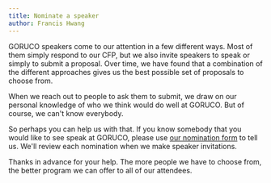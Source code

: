 ```yaml
---
title: Nominate a speaker
author: Francis Hwang
---
```

GORUCO speakers come to our attention in a few different ways. Most of
them simply respond to our CFP, but we also invite speakers to speak or
simply to submit a proposal. Over time, we have found that a combination
of the different approaches gives us the best possible set of proposals
to choose from.

When we reach out to people to ask them to submit, we draw on our
personal knowledge of who we think would do well at GORUCO. But of
course, we can't know everybody.

So perhaps you can help us with that. If you know somebody that you
would like to see speak at GORUCO, please use [our nomination
form](https://docs.google.com/spreadsheet/viewform?formkey=dGpyS1dkS2VJcTFMc2xxSmxrXzNLTFE6MQ)
to tell us. We'll review each nomination when we make speaker invitations.

Thanks in advance for your help. The more people we have to choose from,
the better program we can offer to all of our attendees.
